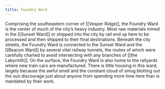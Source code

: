 ```yaml
---
title: Foundry Ward
---
```


Comprising the southeastern corner of [[Vesper Ridge]], the Foundry Ward is the center of much of the city’s heavy industry. Most raw materials mined in the [[Sunset Ward]] or shipped into the city by rail end up here to be processed and then shipped to their final destinations. Beneath the city streets, the Foundry Ward is connected to the Sunset Ward and the [[Beacon Ward]] by several vital railway tunnels, the routes of which were carefully charted to avoid intersecting with any branches of [[the Labyrinth]]. On the surface, the Foundry Ward is also home to the railyards where new train cars are manufactured. There is little housing in this ward, largely because the awful smell and the constant cloud of smog blotting out the sun discourage just about anyone from spending more time here than is mandated by their work.